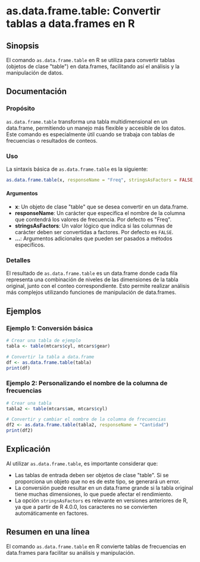 <!--
Meta Description: # as.data.frame.table: Convertir tablas a data.frames en R ## Sinopsis El comando `as.data.frame.table` en R se utiliza para convertir tablas (objetos...
Meta Keywords: data, frame, table, que, tabla
-->

# as.data.frame.table: Convertir tablas a data.frames en R

## Sinopsis
El comando `as.data.frame.table` en R se utiliza para convertir tablas (objetos de clase "table") en data.frames, facilitando así el análisis y la manipulación de datos.

## Documentación
### Propósito
`as.data.frame.table` transforma una tabla multidimensional en un data.frame, permitiendo un manejo más flexible y accesible de los datos. Este comando es especialmente útil cuando se trabaja con tablas de frecuencias o resultados de conteos.

### Uso
La sintaxis básica de `as.data.frame.table` es la siguiente:

```R
as.data.frame.table(x, responseName = "Freq", stringsAsFactors = FALSE, ...)
```

#### Argumentos
- **x**: Un objeto de clase "table" que se desea convertir en un data.frame.
- **responseName**: Un carácter que especifica el nombre de la columna que contendrá los valores de frecuencia. Por defecto es "Freq".
- **stringsAsFactors**: Un valor lógico que indica si las columnas de carácter deben ser convertidas a factores. Por defecto es `FALSE`.
- **...**: Argumentos adicionales que pueden ser pasados a métodos específicos.

### Detalles
El resultado de `as.data.frame.table` es un data.frame donde cada fila representa una combinación de niveles de las dimensiones de la tabla original, junto con el conteo correspondiente. Esto permite realizar análisis más complejos utilizando funciones de manipulación de data.frames.

## Ejemplos
### Ejemplo 1: Conversión básica
```R
# Crear una tabla de ejemplo
tabla <- table(mtcars$cyl, mtcars$gear)

# Convertir la tabla a data.frame
df <- as.data.frame.table(tabla)
print(df)
```

### Ejemplo 2: Personalizando el nombre de la columna de frecuencias
```R
# Crear una tabla
tabla2 <- table(mtcars$am, mtcars$cyl)

# Convertir y cambiar el nombre de la columna de frecuencias
df2 <- as.data.frame.table(tabla2, responseName = "Cantidad")
print(df2)
```

## Explicación
Al utilizar `as.data.frame.table`, es importante considerar que:
- Las tablas de entrada deben ser objetos de clase "table". Si se proporciona un objeto que no es de este tipo, se generará un error.
- La conversión puede resultar en un data.frame grande si la tabla original tiene muchas dimensiones, lo que puede afectar el rendimiento.
- La opción `stringsAsFactors` es relevante en versiones anteriores de R, ya que a partir de R 4.0.0, los caracteres no se convierten automáticamente en factores.

## Resumen en una línea
El comando `as.data.frame.table` en R convierte tablas de frecuencias en data.frames para facilitar su análisis y manipulación.